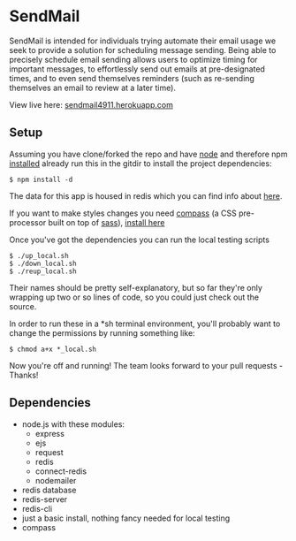 SendMail
========

SendMail is intended for individuals trying automate their email usage we seek to provide a solution for scheduling message sending. Being able to precisely schedule email sending allows users to optimize timing for important messages, to effortlessly send out emails at pre-designated times, and to even send themselves reminders (such as re-sending themselves an email to review at a later time).

View live here: [sendmail4911.herokuapp.com](https://sendmail4911.herokuapp.com/)

Setup
-----
Assuming you have clone/forked the repo and have 
[node](http://nodejs.org/download/) and therefore npm 
[installed](https://github.com/joyent/node/wiki/Installing-Node.js-via-package-manager) already run this in the gitdir to install the project dependencies:

    $ npm install -d

The data for this app is housed in redis which you can find info about [here](http://redis.io/download).
    
If you want to make styles changes you need [compass](http://compass-style.org/) (a CSS pre-processor built on top of [sass](http://sass-lang.com/)), [install here](http://compass-style.org/install/)

Once you've got the dependencies you can run the local testing scripts
    
    $ ./up_local.sh
    $ ./down_local.sh
    $ ./reup_local.sh
    
Their names should be pretty self-explanatory, but so far they're only wrapping
up two or so lines of code, so you could just check out the source.

In order to run these in a *sh terminal environment, you'll probably want to
change the permissions by running something like:

    $ chmod a+x *_local.sh
    
Now you're off and running! The team looks forward to your pull requests -
Thanks!


Dependencies
------------
- node.js with these modules:
  - express
  - ejs
  - request
  - redis
  - connect-redis
  - nodemailer
- redis database
 - redis-server
 - redis-cli
 - just a basic install, nothing fancy needed for local testing
- compass



